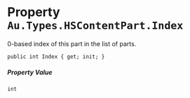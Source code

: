 # Property `Au.Types.HSContentPart.Index`

0-based index of this part in the list of parts.

```
public int Index { get; init; }
```

##### Property Value

`int`
